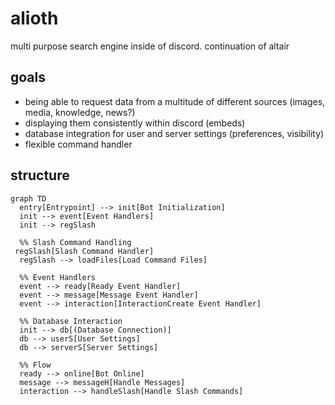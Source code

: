 # alioth
multi purpose search engine inside of discord. continuation of altair

## goals
- being able to request data from a multitude of different sources (images, media, knowledge, news?)
- displaying them consistently within discord (embeds)
- database integration for user and server settings (preferences, visibility)
- flexible command handler

## structure
```mermaid
graph TD
  entry[Entrypoint] --> init[Bot Initialization]
  init --> event[Event Handlers]
  init --> regSlash
  
  %% Slash Command Handling
 regSlash[Slash Command Handler]
  regSlash --> loadFiles[Load Command Files]

  %% Event Handlers
  event --> ready[Ready Event Handler]
  event --> message[Message Event Handler]
  event --> interaction[InteractionCreate Event Handler]
  
  %% Database Interaction
  init --> db[(Database Connection)]
  db --> userS[User Settings]
  db --> serverS[Server Settings]
  
  %% Flow
  ready --> online[Bot Online]
  message --> messageH[Handle Messages]
  interaction --> handleSlash[Handle Slash Commands]

```
